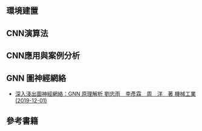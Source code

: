 
## 環境建置

## CNN演算法

## CNN應用與案例分析

## GNN 圖神經網絡
- [深入淺出圖神經網絡：GNN 原理解析 劉忠雨　李彥霖　周　洋　著 機械工業(2019-12-01)](https://www.tenlong.com.tw/products/9787111643630?list_name=rd)
## 參考書籍
### 
```


```

### 
```


```

### 
```


```

### 
```


```

### 
```


```
